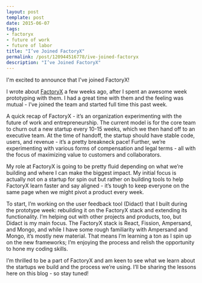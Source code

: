 ```yaml
---
layout: post
template: post
date: 2015-06-07
tags:
- factoryx
- future of work
- future of labor
title: "I’ve Joined FactoryX"
permalink: /post/120944516778/ive-joined-factoryx
description: "I’ve Joined FactoryX"
---
```

<p>I'm excited to announce that I've joined FactoryX!</p><p>I wrote about <a href="http://blog.randylubin.com/post/118542906483/a-week-with-factoryx">FactoryX</a> a few weeks ago, after I spent an awesome week prototyping with them. I had a great time with them and the feeling was mutual - I’ve joined the team and started full time this past week.</p><p>A quick recap of FactoryX - it’s an organization experimenting with the future of work and entrepreneurship. The current model is for the core team to churn out a new startup every 10-15 weeks, which we then hand off to an executive team. At the time of handoff, the startup should have stable code, users, and revenue - it’s a pretty breakneck pace! Further, we’re experimenting with various forms of compensation and legal terms - all with the focus of maximizing value to customers and collaborators.</p><p>My role at FactoryX is going to be pretty fluid depending on what we’re building and where I can make the biggest impact. My initial focus is actually not on a startup for spin out but rather on building tools to help FactoryX learn faster and say aligned - it’s tough to keep everyone on the same page when we might pivot a product every week.</p><p>To start, I’m working on the user feedback tool (Didact) that I built during the prototype week: rebuilding it on the FactoryX stack and extending its functionality. I’m helping out with other projects and products, too, but Didact is my main focus. The FactoryX stack is React, Fission, Ampersand, and Mongo, and while I have some rough familiarity with Ampersand and Mongo, it’s mostly new material. That means I’m learning a ton as I spin up on the new frameworks; I’m enjoying the process and relish the opportunity to hone my coding skills.</p><p>I’m thrilled to be a part of FactoryX and am keen to see what we learn about the startups we build and the process we’re using. I’ll be sharing the lessons here on this blog - so stay tuned!</p>